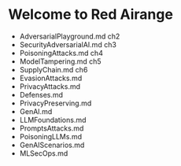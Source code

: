 # Welcome to Red Airange

* AdversarialPlayground.md ch2
* SecurityAdversarialAI.md ch3
* PoisoningAttacks.md ch4
* ModelTampering.md ch5
* SupplyChain.md ch6
* EvasionAttacks.md
* PrivacyAttacks.md
* Defenses.md
* PrivacyPreserving.md
* GenAI.md
* LLMFoundations.md
* PromptsAttacks.md
* PoisoningLLMs.md
* GenAIScenarios.md
* MLSecOps.md




